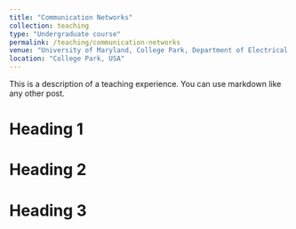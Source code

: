 ```yaml
---
title: "Communication Networks"
collection: teaching
type: "Undergraduate course"
permalink: /teaching/communication-networks
venue: "University of Maryland, College Park, Department of Electrical and Computer Engineering"
location: "College Park, USA"
---
```


This is a description of a teaching experience. You can use markdown like any other post.

Heading 1
======

Heading 2
======

Heading 3
======
